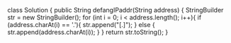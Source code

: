 class Solution {
public String defangIPaddr(String address) {
StringBuilder str = new StringBuilder();
for (int i = 0; i < address.length(); i++){
if (address.charAt(i) == '.'){
str.append("[.]");
} else {
str.append(address.charAt(i));
}
}
return str.toString();
}